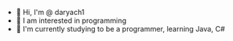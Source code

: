 - 👋 Hi, I'm @ daryach1
- 👀 I am interested in programming
- 🌱 I'm currently studying to be a programmer, learning Java, C#

<!---
daryach1/daryach1 is a ✨ special ✨ repository because its `README.md` (this file) appears on your GitHub profile.
You can click the Preview link to take a look at your changes.
--->
